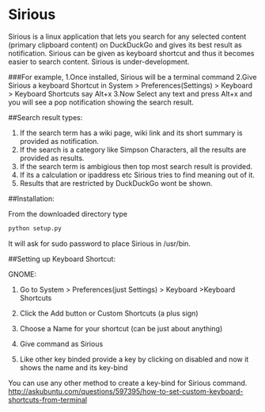 # Sirious

Sirious is a linux application that lets you search for any selected content (primary clipboard content) on DuckDuckGo and gives its best result as notification.
Sirious can be given as keyboard shortcut and thus it becomes easier to search content.
Sirious is under-development.

###For example,
1.Once installed, Sirious will be a terminal command
2.Give Sirious a keyboard Shortcut in System > Preferences(Settings) > Keyboard > Keyboard Shortcuts say Alt+x
3.Now Select any text and press Alt+x and you will see a pop notification showing the search result.

##Search result types:
  1. If the search term has a wiki page, wiki link and its short summary is provided as notification.
  2. If the search is a category like Simpson Characters, all the results are provided as results.
  3. If the search term is ambigious then top most search result is provided.
  4. If its a calculation or ipaddress etc Sirious tries to find meaning out of it.
  5. Results that are restricted by DuckDuckGo wont be shown.

##Installation:

From the downloaded directory type

```python
python setup.py 
```

It will ask for sudo password to place Sirious in /usr/bin.

##Setting up Keyboard Shortcut:

GNOME:

1. Go to System > Preferences(just Settings) > Keyboard >Keyboard Shortcuts

2. Click the Add button or Custom Shortcuts (a plus sign)

3. Choose a Name for your shortcut (can be just about anything)

4. Give command as Sirious 

5. Like other key binded provide a key by clicking on disabled and now it shows the name and its key-bind

You can use any other method to create a key-bind for Sirious command.
http://askubuntu.com/questions/597395/how-to-set-custom-keyboard-shortcuts-from-terminal

